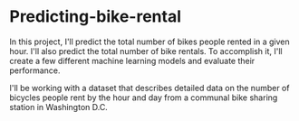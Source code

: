 # Predicting-bike-rental

In this project, I'll predict the total number of bikes people rented in a given hour. I'll also predict the total number of bike rentals. To accomplish it, I'll create a few different machine learning models and evaluate their performance.

I'll be working with a dataset that describes detailed data on the number of bicycles people rent by the hour and day from a communal bike sharing station in Washington D.C.
